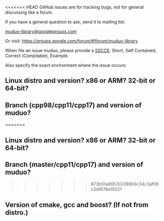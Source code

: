 <<<<<<< HEAD
GitHub issues are for tracking bugs, not for general discussing like a forum.

If you have a general question to ask, send it to mailing list:

muduo-library@googlegroups.com

Or visit:
https://groups.google.com/forum/#!forum/muduo-library

When file an issue muduo, please provide a [SSCCE](http://sscce.org):
Short, Self Contained, Correct (Compilable), Example.

Also specify the exact environment where the issue occurs:

## Linux distro and version? x86 or ARM? 32-bit or 64-bit?

## Branch (cpp98/cpp11/cpp17) and version of muduo?
=======
## Linux distro and version? x86 or ARM? 32-bit or 64-bit?

## Branch (master/cpp11/cpp17) and version of muduo?
>>>>>>> 873b51a6657c0399b5c34c3af06c2df878e15021

## Version of cmake, gcc and boost? (If not from distro.)

